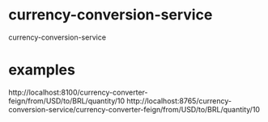# currency-conversion-service
currency-conversion-service

# examples 
http://localhost:8100/currency-converter-feign/from/USD/to/BRL/quantity/10
http://localhost:8765/currency-conversion-service/currency-converter-feign/from/USD/to/BRL/quantity/10
